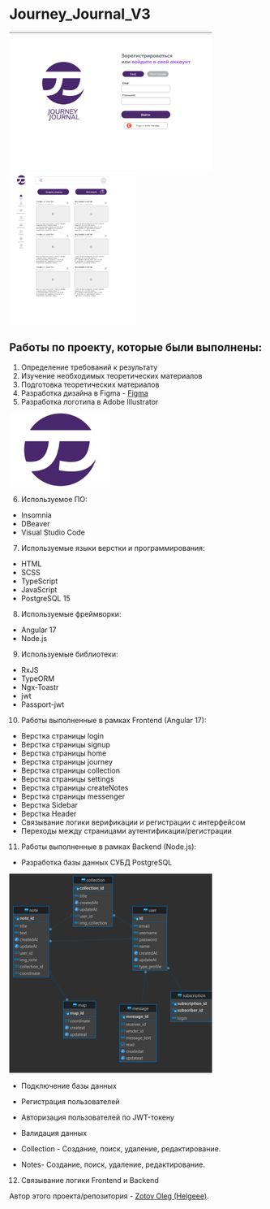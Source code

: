 # Journey_Journal_V3

<p>
  <img src="Readme/image1.png" width="400"> 
  <br>
  <img src="Readme/image2.png" width="250" height="300" >
  <br>
 
</p>

## Работы по проекту, которые были выполнены:
1. Определение требований к результату
2. Изучение необходимых теоретических материалов
3. Подготовка теоретических материалов
4. Разработка дизайна в Figma - [Figma](https://clck.ru/3AdWaV)
5. Разработка логотипа в Adobe Illustrator 
<p>
    <img src="/Readme/JJ01.svg" width="200" >
</p>

6. Используемое ПО:
- Insomnia
- DBeaver
- Visual Studio Code
7. Используемые языки верстки и программирования:
- HTML  
- SCSS
- TypeScript
- JavaScript
- PostgreSQL 15
8. Используемые фреймворки:
- Angular 17
- Node.js 

9. Используемые библиотеки:
- RxJS
- TypeORM
- Ngx-Toastr
- jwt
- Passport-jwt

10. Работы выполненные в рамках Frontend (Angular 17): 
- Верстка страницы login
- Верстка страницы signup
- Верстка страницы home
- Верстка страницы journey
- Верстка страницы collection
- Верстка страницы settings
- Верстка страницы createNotes
- Верстка страницы messenger
- Верстка Sidebar 
- Верстка Header
- Связывание логики верификации и регистрации с интерфейсом
- Переходы между страницами аутентификации/регистрации 

<!-- Верстка модального окна:
    - Модального окна "Создание заметки",
    - Модального окна "Моя карта",
    - Модального окна "Создание подборки" -->

11. Работы выполненные в рамках Backend (Node.js): 

- Разработка базы данных СУБД PostgreSQL 
<div>
     <img src="Readme/imageBD.png" width="400" >
</div>  

- Подключение базы данных
- Регистрация пользователей 
- Авторизация пользователей по JWT-токену
- Валидация данных 

- Collection - Создание, поиск, удаление, редактирование.
- Notes- Создание, поиск, удаление, редактирование.

12. Связывание логики Frontend и Backend 



Автор этого проекта/репозитория - [Zotov Oleg (Helgeee)](https://github.com/Helgeee).
